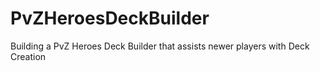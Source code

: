 # PvZHeroesDeckBuilder
Building a PvZ Heroes Deck Builder that assists newer players with Deck Creation
